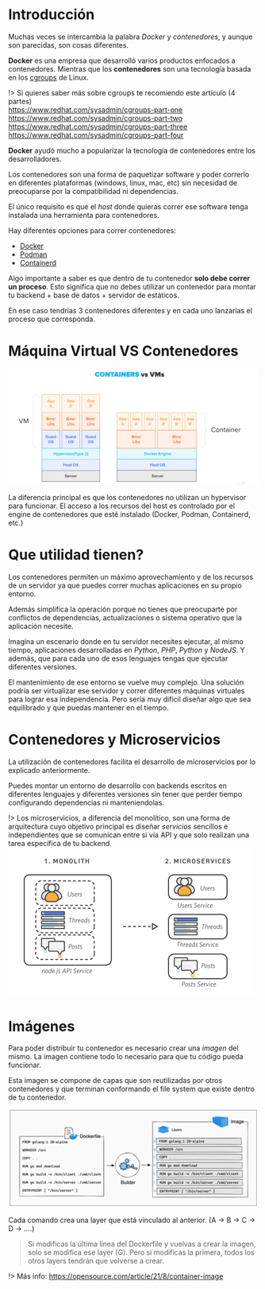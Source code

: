 # Introducción

Muchas veces se intercambia la palabra *Docker* y *contenedores*, y aunque son parecidas, son cosas diferentes.

**Docker** es una empresa que desarrolló varios productos enfocados a contenedores. Mientras que los **contenedores** son una tecnología basada en los [cgroups](https://en.wikipedia.org/wiki/Cgroups) de Linux.

!> Si quieres saber más sobre cgroups te recomiendo este artículo (4 partes)  
https://www.redhat.com/sysadmin/cgroups-part-one  
https://www.redhat.com/sysadmin/cgroups-part-two  
https://www.redhat.com/sysadmin/cgroups-part-three  
https://www.redhat.com/sysadmin/cgroups-part-four

**Docker** ayudó mucho a popularizar la tecnología de contenedores entre los desarrolladores.

Los contenedores son una forma de paquetizar software y poder correrlo en diferentes plataformas (windows, linux, mac, etc) sin necesidad de preocuparse por la compatibilidad ni dependencias.

El único requisito es que el *host* donde quieras correr ese software tenga instalada una herramienta para contenedores.

Hay diferentes opciones para correr contenedores:

- [Docker](https://www.docker.com/products/personal/)
- [Podman](https://podman.io/)
- [Containerd](https://containerd.io/)

Algo importante a saber es que dentro de tu contenedor **solo debe correr un proceso**. Esto significa que no debes utilizar un contenedor para montar tu backend + base de datos + servidor de estáticos.

En ese caso tendrías 3 contenedores diferentes y en cada uno lanzarías el proceso que corresponda.

# Máquina Virtual VS Contenedores

![vm vs docker](../images/vm-vs-docker.png)

La diferencia principal es que los contenedores no utilizan un hypervisor para funcionar. El acceso a los recursos del host es controlado por el engine de contenedores que esté instalado (Docker, Podman, Containerd, etc.)

# Que utilidad tienen?

Los contenedores permiten un máximo aprovechamiento y de los recursos de un servidor ya que puedes correr muchas aplicaciones en su propio entorno.

Además simplifica la operación porque no tienes que preocuparte por conflictos de dependencias, actualizaciones o sistema operativo que la aplicación necesite.

Imagina un escenario donde en tu servidor necesites ejecutar, al mismo tiempo, aplicaciones desarrolladas en *Python*, *PHP*, *Python* y *NodeJS*. Y además, que para cada uno de esos lenguajes tengas que ejecutar diferentes versiones.

El mantenimiento de ese entorno se vuelve muy complejo. Una solución podría ser virtualizar ese servidor y correr diferentes máquinas virtuales para lograr esa independencia. Pero sería muy difícil diseñar algo que sea equilibrado y que puedas mantener en el tiempo.

# Contenedores y Microservicios

La utilización de contenedores facilita el desarrollo de microservicios por lo explicado anteriormente.

Puedes montar un entorno de desarrollo con backends escritos en diferentes lenguajes y diferentes versiones sin tener que perder tiempo configurando dependencias ni manteniendolas.

!> Los microservicios, a diferencia del monolítico, son una forma de arquitectura cuyo objetivo principal es diseñar *servicios* sencillos e independientes que se comunican entre si vía API y que solo realizan una tarea específica de tu backend.    
![monolito-microservicios](../images/monilitico-microservicios.png)

# Imágenes

Para poder distribuir tu contenedor es necesario crear una *imagen* del mismo. La imagen contiene todo lo necesario para que tu código pueda funcionar.

Esta imagen se compone de capas que son reutilizadas por otros contenedores y que terminan conformando el file system que existe dentro de tu contenedor.

![imagenes-layers](../images/image-layers.png)

Cada comando crea una layer que está vinculado al anterior. (A → B → C → D → ....)

> Si modificas la última línea del Dockerfile y vuelvas a crear la imagen, solo se modifica ese layer (G). Pero si modificas la primera, todos los otros layers tendrán que volverse a crear.


!> Más info: https://opensource.com/article/21/8/container-image